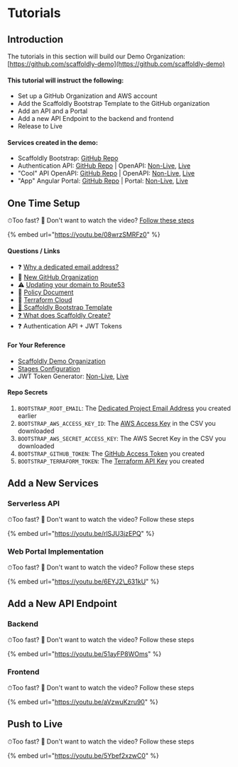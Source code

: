 # Tutorials

## Introduction

The tutorials in this section will build our Demo Organization:  
[https://github.com/scaffoldly-demo](https://github.com/scaffoldly-demo)

#### This tutorial will instruct the following:

* Set up a GitHub Organization and AWS account
* Add the Scaffoldly Bootstrap Template to the GitHub organization
* Add an API and a Portal
* Add a new API Endpoint to the backend and frontend
* Release to Live

#### Services created in the demo:

* Scaffoldly Bootstrap: [GitHub Repo](https://github.com/scaffoldly-demo/scaffoldly-bootstrap)
* Authentication API: [GitHub Repo](https://github.com/scaffoldly-demo/sly-auth-api) \| OpenAPI: [Non-Live](https://swagger.scaffold.ly/?url=https://sly-dev.scaffoldly.xyz/auth/openapi.json), [Live](https://swagger.scaffold.ly/?url=https://sly.scaffoldly.xyz/auth/openapi.json)
* "Cool" API OpenAPI: [GitHub Repo](https://github.com/scaffoldly-demo/cool-sls-rest-api) \| OpenAPI: [Non-Live](https://swagger.scaffold.ly/?url=https://sly-dev.scaffoldly.xyz/cool/openapi.json), [Live](https://swagger.scaffold.ly/?url=https://sly.scaffoldly.xyz/cool/openapi.json)
* "App" Angular Portal: [GitHub Repo](https://github.com/scaffoldly-demo/app-web-angular) \| Portal: [Non-Live](https://app-dev.scaffoldly.xyz), [Live](https://app.scaffoldly.xyz)

## One Time Setup

⏱Too fast? 📕 Don't want to watch the video? [Follow these steps](one-time-setup.md#prerequisites)

{% embed url="https://youtu.be/08wrzSMRFz0" %}

#### Questions / Links

* ❓ [Why a dedicated email address?](../faqs.md#why-do-i-need-a-dedicated-email-for-my-project)
* 🔗 [New GitHub Organization](https://github.com/organizations/plan)
* ⚠️ [Updating your domain to Route53](../infrastructure/using-an-existing-domain.md)
* 📕 [Policy Document](one-time-setup.md#iam-role)
* 🔗 [Terraform Cloud](https://www.terraform.io/cloud)
* [🔗 Scaffoldly Bootstrap Template](https://github.com/scaffoldly/bootstrap-template)
* [❓ What does Scaffoldly Create?](https://github.com/scaffoldly/terraform-scaffoldly-bootstrap/blob/main/README.md)
* ❓ Authentication API + JWT Tokens

#### For Your Reference

* [Scaffoldly Demo Organization](https://github.com/scaffoldly-demo)
* [Stages Configuration](https://github.com/scaffoldly-demo/scaffoldly-bootstrap/blob/76206b8a41af9e2a58c0eba3c987f3f65ab46ea3/main.tf#L20-L28)
* JWT Token Generator: [Non-Live](https://sly-dev.scaffoldly.xyz/auth/jwt.html), [Live](https://sly.scaffoldly.xyz/auth/jwt.html)

#### Repo Secrets

1. `BOOTSTRAP_ROOT_EMAIL`: The [Dedicated Project Email Address](one-time-setup.md#dedicated-project-email-address) you created earlier
2. `BOOTSTRAP_AWS_ACCESS_KEY_ID`: The [AWS Access Key](one-time-setup.md#iam-user) in the CSV you downloaded
3. `BOOTSTRAP_AWS_SECRET_ACCESS_KEY`: The AWS Secret Key in the CSV you downloaded
4. `BOOTSTRAP_GITHUB_TOKEN`: The [GitHub Access Token](one-time-setup.md#github-token) you created
5. `BOOTSTRAP_TERRAFORM_TOKEN`: The [Terraform API Key](one-time-setup.md#terraform-cloud) you created

## Add a New Services

### Serverless API

⏱Too fast? 📕 Don't want to watch the video? Follow these steps

{% embed url="https://youtu.be/rlSJU3jzEPQ" %}

### Web Portal Implementation

⏱Too fast? 📕 Don't want to watch the video? Follow these steps

{% embed url="https://youtu.be/6EYJ2\_631kU" %}

## Add a New API Endpoint

### Backend

⏱Too fast? 📕 Don't want to watch the video? Follow these steps

{% embed url="https://youtu.be/51ayFP8WOms" %}

### Frontend

⏱Too fast? 📕 Don't want to watch the video? Follow these steps

{% embed url="https://youtu.be/aVzwuKzru90" %}

## Push to Live

⏱Too fast? 📕 Don't want to watch the video? Follow these steps

{% embed url="https://youtu.be/5Ybef2xzwC0" %}



